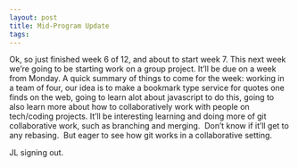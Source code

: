 ```yaml
---
layout: post
title: Mid-Program Update
tags: 
---
```

Ok, so just finished week 6 of 12, and about to start week 7.
This next week we’re going to be starting work on a group project. It’ll be due on a week from Monday.
A quick summary of things to come for the week: working in a team of four, our idea is to make a bookmark type service for quotes one finds on the web, going to learn alot about javascript to do this, going to also learn more about how to collaboratively work with people on tech/coding projects.
It’ll be interesting learning and doing more of git collaborative work, such as branching and merging.  Don’t know if it’ll get to any rebasing.  But eager to see how git works in a collaborative setting.

JL signing out.
